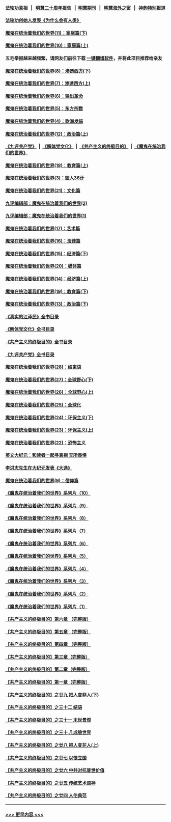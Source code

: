 #### [法轮功真相](https://github.com/gfw-breaker/truth/blob/master/README.md?t=0) &nbsp;&nbsp;|&nbsp;&nbsp; [明慧二十周年报告](https://github.com/gfw-breaker/mh-reports/blob/master/README.md?t=0) &nbsp;&nbsp;|&nbsp;&nbsp;[明慧期刊](https://github.com/gfw-breaker/mh-qikan) &nbsp;&nbsp;|&nbsp;&nbsp; [明慧海外之窗](https://github.com/gfw-breaker/mh-news/blob/master/README.md?t=0) &nbsp;&nbsp;|&nbsp;&nbsp; [神韵特别报道](https://github.com/gfw-breaker/mh-news/blob/master/shenyun.md?t=0)
#### [法轮功创始人发表《为什么会有人类》](../pages/nsc422/n13912117.md?t=02242143) 
#### [魔鬼在统治着我们的世界(11)：家庭篇(下)](../pages/nsc422/n10440961.md?t=02242143) 
#### [魔鬼在统治着我们的世界(10)：家庭篇(上)](../pages/nsc422/n10435448.md?t=02242143) 
#### 五毛举报越来越频繁，请网友们前往下载 [一键翻墙软件](https://github.com/gfw-breaker/ssr-accounts)，并将此项目推荐给亲友
#### [魔鬼在统治着我们的世界(8)：渗透西方(下)](../pages/nsc422/n10429603.md?t=02242143) 
#### [魔鬼在统治着我们的世界(7)：渗透西方(上)](../pages/nsc422/n10426013.md?t=02242143) 
#### [魔鬼在统治着我们的世界(6)：输出革命](../pages/nsc422/n10421536.md?t=02242143) 
#### [魔鬼在统治着我们的世界(5)：东方杀戮](../pages/nsc422/n10417707.md?t=02242143) 
#### [魔鬼在统治着我们的世界(4)：欧洲发端](../pages/nsc422/n10414890.md?t=02242143) 
#### [魔鬼在统治着我们的世界(12)：政治篇(上)](../pages/nsc422/n10444576.md?t=02242143) 
#### [《九评共产党》](https://github.com/begood0513/9ping.md/blob/master/README.md) &nbsp;|&nbsp; [《解体党文化》](../../../../jtdwh.md/blob/master/README.md)  &nbsp;|&nbsp; [《共产主义的终极目的》](../../../../gczydzjmd.md/blob/master/README.md) &nbsp;|&nbsp; [《魔鬼在统治我们的世界》](../../../../mgztzwmdsj.md/blob/master/README.md) 
#### [魔鬼在统治着我们的世界(18)：教育篇(上)](../pages/nsc422/n10526970.md?t=02242143) 
#### [魔鬼在统治着我们的世界(3)：毁人36计](../pages/nsc422/n10411583.md?t=02242143) 
#### [魔鬼在统治着我们的世界(21)：文化篇](../pages/nsc422/n10597706.md?t=02242143) 
#### [九评编辑部：魔鬼在统治着我们的世界(2)](../pages/nsc422/n10410036.md?t=02242143) 
#### [九评编辑部：魔鬼在统治着我们的世界(1)](../pages/nsc422/n10406825.md?t=02242143) 
#### [魔鬼在统治着我们的世界(17)：艺术篇](../pages/nsc422/n10499093.md?t=02242143) 
#### [魔鬼在统治着我们的世界(16)：法律篇](../pages/nsc422/n10485969.md?t=02242143) 
#### [魔鬼在统治着我们的世界(15)：经济篇(下)](../pages/nsc422/n10469975.md?t=02242143) 
#### [魔鬼在统治着我们的世界(20)：媒体篇](../pages/nsc422/n10586579.md?t=02242143) 
#### [魔鬼在统治着我们的世界(14)：经济篇(上)](../pages/nsc422/n10457370.md?t=02242143) 
#### [魔鬼在统治着我们的世界(19)：教育篇(下)](../pages/nsc422/n10564808.md?t=02242143) 
#### [魔鬼在统治着我们的世界(13)：政治篇(下)](../pages/nsc422/n10448270.md?t=02242143) 
#### [《真实的江泽民》全书目录](../pages/nsc422/n13721399.md?t=02242143) 
#### [《解体党文化》全书目录](../pages/nsc422/n13721157.md?t=02242143) 
#### [《共产主义的终极目的》全书目录](../pages/nsc422/n13721048.md?t=02242143) 
#### [《九评共产党》全书目录](../pages/nsc422/n13708085.md?t=02242143) 
#### [魔鬼在统治着我们的世界(28)：结束语](../pages/nsc422/n10936246.md?t=02242143) 
#### [魔鬼在统治着我们的世界(27)：全球野心(下)](../pages/nsc422/n10928319.md?t=02242143) 
#### [魔鬼在统治着我们的世界(26)：全球野心(上)](../pages/nsc422/n10900318.md?t=02242143) 
#### [魔鬼在统治着我们的世界(25)：全球化](../pages/nsc422/n10788205.md?t=02242143) 
#### [魔鬼在统治着我们的世界(24)：环保主义(下)](../pages/nsc422/n10695307.md?t=02242143) 
#### [魔鬼在统治着我们的世界(23)：环保主义(上)](../pages/nsc422/n10688613.md?t=02242143) 
#### [魔鬼在统治着我们的世界(22)：恐怖主义](../pages/nsc422/n10614727.md?t=02242143) 
#### [英文大纪元：和读者一起寻真相 无所畏惧](../pages/nsc422/n12542027.md?t=02242143) 
#### [李洪志先生在大纪元发表《大选》](../pages/nsc422/n12534746.md?t=02242143) 
#### [魔鬼在统治着我们的世界(9)：信仰篇](../pages/nsc422/n10432159.md?t=02242143) 
#### [《魔鬼在统治着我们的世界》系列片（10）](../pages/nsc422/n12292670.md?t=02242143) 
#### [《魔鬼在统治着我们的世界》系列片（9）](../pages/nsc422/n12290859.md?t=02242143) 
#### [《魔鬼在统治着我们的世界》系列片（8）](../pages/nsc422/n12287445.md?t=02242143) 
#### [《魔鬼在统治着我们的世界》系列片（7）](../pages/nsc422/n12283425.md?t=02242143) 
#### [《魔鬼在统治着我们的世界》系列片（6）](../pages/nsc422/n12282314.md?t=02242143) 
#### [《魔鬼在统治着我们的世界》系列片（5）](../pages/nsc422/n12281419.md?t=02242143) 
#### [《魔鬼在统治着我们的世界》系列片（4）](../pages/nsc422/n12274024.md?t=02242143) 
#### [《魔鬼在统治着我们的世界》系列片（3）](../pages/nsc422/n12271322.md?t=02242143) 
#### [《魔鬼在统治着我们的世界》系列片（2）](../pages/nsc422/n12269049.md?t=02242143) 
#### [《魔鬼在统治着我们的世界》系列片（1）](../pages/nsc422/n12267575.md?t=02242143) 
#### [【共产主义的终极目的】第六章 （完整版）](../pages/nsc422/n11428913.md?t=02242143) 
#### [【共产主义的终极目的】第五章 （完整版）](../pages/nsc422/n11428912.md?t=02242143) 
#### [【共产主义的终极目的】第四章 （完整版）](../pages/nsc422/n11428907.md?t=02242143) 
#### [【共产主义的终极目的】第三章（完整版）](../pages/nsc422/n11428848.md?t=02242143) 
#### [【共产主义的终极目的】第二章（完整版）](../pages/nsc422/n11428831.md?t=02242143) 
#### [【共产主义的终极目的】第一章（完整版）](../pages/nsc422/n11417651.md?t=02242143) 
#### [【共产主义的终极目的】之廿九 把人变非人(下)](../pages/nsc422/n11344140.md?t=02242143) 
#### [【共产主义的终极目的】之三十二 结语](../pages/nsc422/n11360535.md?t=02242143) 
#### [【共产主义的终极目的】之三十一 末世景观](../pages/nsc422/n11351129.md?t=02242143) 
#### [【共产主义的终极目的】之三十 几成狼世界](../pages/nsc422/n11348280.md?t=02242143) 
#### [【共产主义的终极目的】之廿八 把人变非人(上)](../pages/nsc422/n11340492.md?t=02242143) 
#### [【共产主义的终极目的】之廿七 以恨立国](../pages/nsc422/n11336944.md?t=02242143) 
#### [【共产主义的终极目的】之廿六 中共对抗普世价值](../pages/nsc422/n11324785.md?t=02242143) 
#### [【共产主义的终极目的】之廿五 传统艺术颂神](../pages/nsc422/n11296396.md?t=02242143) 
#### [【共产主义的终极目的】之廿四 人伦典范](../pages/nsc422/n11296397.md?t=02242143) 

----
#### [ >>> 更早内容 <<< ](../indexes/nsc422-earlier.md)
